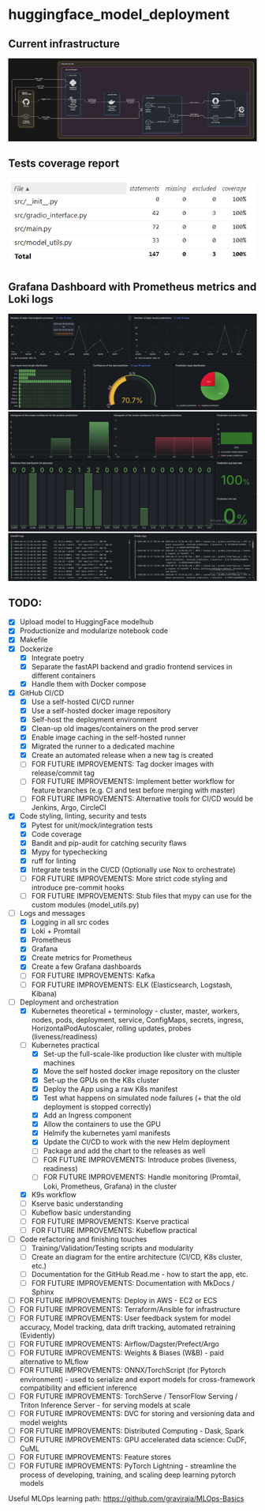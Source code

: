 # huggingface_model_deployment

## Current infrastructure
![Infrastructure](docs/img/infrastructure-diagram.png)

## Tests coverage report
![Tests coverage report](docs/img/tests-coverage-report.png)

## Grafana Dashboard with Prometheus metrics and Loki logs
![Dashboard image 1](docs/img/grafana-dashboard-1.png)
![Dashboard image 2](docs/img/grafana-dashboard-2.png)
![Dashboard image 3](docs/img/grafana-dashboard-3.png)

## TODO:
- [X] Upload model to HuggingFace modelhub
- [X] Productionize and modularize notebook code
- [X] Makefile
- [X] Dockerize
    - [X] Integrate poetry
    - [X] Separate the fastAPI backend and gradio frontend services in different containers
    - [X] Handle them with Docker compose
- [X] GitHub CI/CD
    - [X] Use a self-hosted CI/CD runner
    - [X] Use a self-hosted docker image repository
    - [X] Self-host the deployment environment
    - [X] Clean-up old images/containers on the prod server
    - [X] Enable image caching in the self-hosted runner
    - [X] Migrated the runner to a dedicated machine
    - [X] Create an automated release when a new tag is created
    - [ ] FOR FUTURE IMPROVEMENTS: Tag docker images with release/commit tag
    - [ ] FOR FUTURE IMPROVEMENTS: Implement better workflow for feature branches (e.g. CI and test before merging with master)
    - [ ] FOR FUTURE IMPROVEMENTS: Alternative tools for CI/CD would be Jenkins, Argo, CircleCI
- [X] Code styling, linting, security and tests
    - [X] Pytest for unit/mock/integration tests
    - [X] Code coverage
    - [X] Bandit and pip-audit for catching security flaws
    - [X] Mypy for typechecking
    - [X] ruff for linting
    - [X] Integrate tests in the CI/CD (Optionally use Nox to orchestrate)
    - [ ] FOR FUTURE IMPROVEMENTS: More strict code styling and introduce pre-commit hooks
    - [ ] FOR FUTURE IMPROVEMENTS: Stub files that mypy can use for the custom modules (model_utils.py)
- [ ] Logs and messages
    - [X] Logging in all src codes
    - [X] Loki + Promtail
    - [X] Prometheus
    - [X] Grafana
    - [X] Create metrics for Prometheus
    - [X] Create a few Grafana dashboards
    - [ ] FOR FUTURE IMPROVEMENTS: Kafka
    - [ ] FOR FUTURE IMPROVEMENTS: ELK (Elasticsearch, Logstash, Kibana)
- [ ] Deployment and orchestration
    - [X] Kubernetes theoretical + terminology - cluster, master, workers, nodes, pods, deployment, service, ConfigMaps, secrets, ingress, HorizontalPodAutoscaler, rolling updates, probes (liveness/readiness)
    - [ ] Kubernetes practical
        - [X] Set-up the full-scale-like production like cluster with multiple machines
        - [X] Move the self hosted docker image repository on the cluster
        - [X] Set-up the GPUs on the K8s cluster
        - [X] Deploy the App using a raw K8s manifest
        - [X] Test what happens on simulated node failures (+ that the old deployment is stopped correctly)
        - [X] Add an Ingress component
        - [X] Allow the containers to use the GPU
        - [X] Helmify the kubernetes yaml manifests
        - [X] Update the CI/CD to work with the new Helm deployment
        - [ ] Package and add the chart to the releases as well
        - [ ] FOR FUTURE IMPROVEMENTS: Introduce probes (liveness, readiness)
        - [ ] FOR FUTURE IMPROVEMENTS: Handle monitoring (Promtail, Loki, Prometheus, Grafana) in the cluster
    - [X] K9s workflow
    - [ ] Kserve basic understanding
    - [ ] Kubeflow basic understanding
    - [ ] FOR FUTURE IMPROVEMENTS: Kserve practical
    - [ ] FOR FUTURE IMPROVEMENTS: Kubeflow practical
- [ ] Code refactoring and finishing touches
    - [ ] Training/Validation/Testing scripts and modularity
    - [ ] Create an diagram for the entire architecture (CI/CD, K8s cluster, etc.)
    - [ ] Documentation for the GitHub Read.me - how to start the app, etc.
    - [ ] FOR FUTURE IMPROVEMENTS: Documentation with MkDocs / Sphinx
- [ ] FOR FUTURE IMPROVEMENTS: Deploy in AWS - EC2 or ECS
- [ ] FOR FUTURE IMPROVEMENTS: Terraform/Ansible for infrastructure
- [ ] FOR FUTURE IMPROVEMENTS: User feedback system for model accuracy, Model tracking, data drift tracking, automated retraining (Evidently)
- [ ] FOR FUTURE IMPROVEMENTS: Airflow/Dagster/Prefect/Argo
- [ ] FOR FUTURE IMPROVEMENTS: Weights & Biases (W&B) - paid alternative to MLflow
- [ ] FOR FUTURE IMPROVEMENTS: ONNX/TorchScript (for Pytorch environment) - used to serialize and export models for cross-framework compatibility and efficient inference
- [ ] FOR FUTURE IMPROVEMENTS: TorchServe / TensorFlow Serving / Triton Inference Server - for serving models at scale
- [ ] FOR FUTURE IMPROVEMENTS: DVC for storing and versioning data and model weights
- [ ] FOR FUTURE IMPROVEMENTS: Distributed Computing - Dask, Spark
- [ ] FOR FUTURE IMPROVEMENTS: GPU accelerated data science: CuDF, CuML
- [ ] FOR FUTURE IMPROVEMENTS: Feature stores
- [ ] FOR FUTURE IMPROVEMENTS: PyTorch Lightning - streamline the process of developing, training, and scaling deep learning pytorch models

Useful MLOps learning path: https://github.com/graviraja/MLOps-Basics
